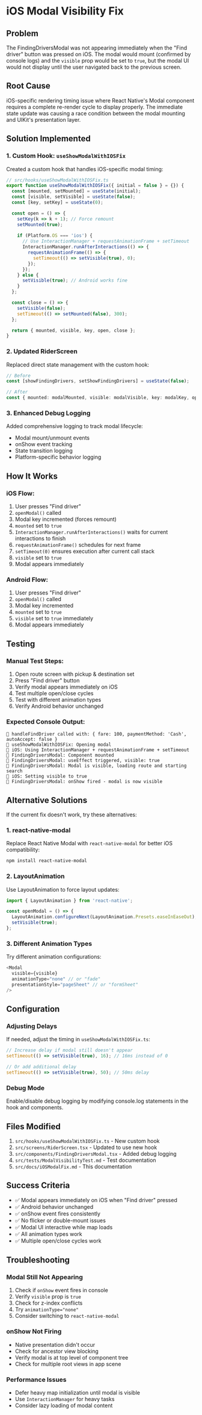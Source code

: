 # iOS Modal Visibility Fix

## Problem
The FindingDriversModal was not appearing immediately when the "Find driver" button was pressed on iOS. The modal would mount (confirmed by console logs) and the `visible` prop would be set to `true`, but the modal UI would not display until the user navigated back to the previous screen.

## Root Cause
iOS-specific rendering timing issue where React Native's Modal component requires a complete re-render cycle to display properly. The immediate state update was causing a race condition between the modal mounting and UIKit's presentation layer.

## Solution Implemented

### 1. Custom Hook: `useShowModalWithIOSFix`
Created a custom hook that handles iOS-specific modal timing:

```typescript
// src/hooks/useShowModalWithIOSFix.ts
export function useShowModalWithIOSFix({ initial = false } = {}) {
  const [mounted, setMounted] = useState(initial);
  const [visible, setVisible] = useState(false);
  const [key, setKey] = useState(0);

  const open = () => {
    setKey(k => k + 1); // Force remount
    setMounted(true);
    
    if (Platform.OS === 'ios') {
      // Use InteractionManager + requestAnimationFrame + setTimeout
      InteractionManager.runAfterInteractions(() => {
        requestAnimationFrame(() => {
          setTimeout(() => setVisible(true), 0);
        });
      });
    } else {
      setVisible(true); // Android works fine
    }
  };

  const close = () => {
    setVisible(false);
    setTimeout(() => setMounted(false), 300);
  };

  return { mounted, visible, key, open, close };
}
```

### 2. Updated RiderScreen
Replaced direct state management with the custom hook:

```typescript
// Before
const [showFindingDrivers, setShowFindingDrivers] = useState(false);

// After
const { mounted: modalMounted, visible: modalVisible, key: modalKey, open: openModal, close: closeModal } = useShowModalWithIOSFix();
```

### 3. Enhanced Debug Logging
Added comprehensive logging to track modal lifecycle:

- Modal mount/unmount events
- onShow event tracking
- State transition logging
- Platform-specific behavior logging

## How It Works

### iOS Flow:
1. User presses "Find driver"
2. `openModal()` called
3. Modal key incremented (forces remount)
4. `mounted` set to `true`
5. `InteractionManager.runAfterInteractions()` waits for current interactions to finish
6. `requestAnimationFrame()` schedules for next frame
7. `setTimeout(0)` ensures execution after current call stack
8. `visible` set to `true`
9. Modal appears immediately

### Android Flow:
1. User presses "Find driver"
2. `openModal()` called
3. Modal key incremented
4. `mounted` set to `true`
5. `visible` set to `true` immediately
6. Modal appears immediately

## Testing

### Manual Test Steps:
1. Open route screen with pickup & destination set
2. Press "Find driver" button
3. Verify modal appears immediately on iOS
4. Test multiple open/close cycles
5. Test with different animation types
6. Verify Android behavior unchanged

### Expected Console Output:
```
🚗 handleFindDriver called with: { fare: 100, paymentMethod: 'Cash', autoAccept: false }
🔧 useShowModalWithIOSFix: Opening modal
🔧 iOS: Using InteractionManager + requestAnimationFrame + setTimeout
🔧 FindingDriversModal: Component mounted
🔧 FindingDriversModal: useEffect triggered, visible: true
🔧 FindingDriversModal: Modal is visible, loading route and starting search
🔧 iOS: Setting visible to true
🔧 FindingDriversModal: onShow fired - modal is now visible
```

## Alternative Solutions

If the current fix doesn't work, try these alternatives:

### 1. react-native-modal
Replace React Native Modal with `react-native-modal` for better iOS compatibility:

```bash
npm install react-native-modal
```

### 2. LayoutAnimation
Use LayoutAnimation to force layout updates:

```typescript
import { LayoutAnimation } from 'react-native';

const openModal = () => {
  LayoutAnimation.configureNext(LayoutAnimation.Presets.easeInEaseOut);
  setVisible(true);
};
```

### 3. Different Animation Types
Try different animation configurations:

```typescript
<Modal
  visible={visible}
  animationType="none" // or "fade"
  presentationStyle="pageSheet" // or "formSheet"
/>
```

## Configuration

### Adjusting Delays
If needed, adjust the timing in `useShowModalWithIOSFix.ts`:

```typescript
// Increase delay if modal still doesn't appear
setTimeout(() => setVisible(true), 16); // 16ms instead of 0

// Or add additional delay
setTimeout(() => setVisible(true), 50); // 50ms delay
```

### Debug Mode
Enable/disable debug logging by modifying console.log statements in the hook and components.

## Files Modified

1. `src/hooks/useShowModalWithIOSFix.ts` - New custom hook
2. `src/screens/RiderScreen.tsx` - Updated to use new hook
3. `src/components/FindingDriversModal.tsx` - Added debug logging
4. `src/tests/ModalVisibilityTest.md` - Test documentation
5. `src/docs/iOSModalFix.md` - This documentation

## Success Criteria

- ✅ Modal appears immediately on iOS when "Find driver" pressed
- ✅ Android behavior unchanged
- ✅ onShow event fires consistently
- ✅ No flicker or double-mount issues
- ✅ Modal UI interactive while map loads
- ✅ All animation types work
- ✅ Multiple open/close cycles work

## Troubleshooting

### Modal Still Not Appearing
1. Check if `onShow` event fires in console
2. Verify `visible` prop is `true`
3. Check for z-index conflicts
4. Try `animationType="none"`
5. Consider switching to `react-native-modal`

### onShow Not Firing
- Native presentation didn't occur
- Check for ancestor view blocking
- Verify modal is at top level of component tree
- Check for multiple root views in app scene

### Performance Issues
- Defer heavy map initialization until modal is visible
- Use `InteractionManager` for heavy tasks
- Consider lazy loading of modal content
